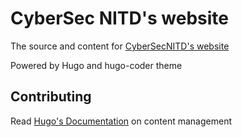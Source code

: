 # CyberSec NITD's website

The source and content for [CyberSecNITD's website](cybersecnitd.github.io)

Powered by Hugo and hugo-coder theme

## Contributing

Read [Hugo's Documentation](https://gohugo.io/content-management/) on content management

